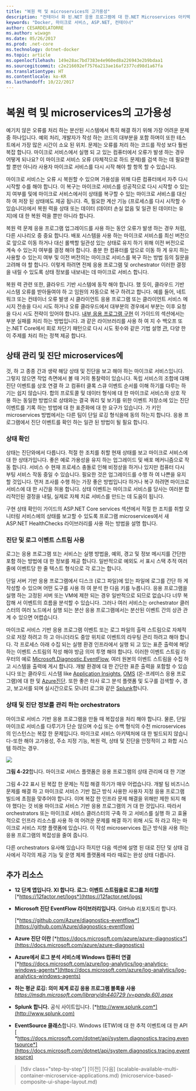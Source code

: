 ```yaml
---
title: "복원 력 및 microservices의 고가용성"
description: "컨테이너 화 된.NET 응용 프로그램에 대 한.NET Microservices 아키텍처 | 복원 력 및 microservices의 고가용성"
keywords: "Docker, 마이크로 서비스, ASP.NET, 컨테이너"
author: CESARDELATORRE
ms.author: wiwagn
ms.date: 05/26/2017
ms.prod: .net-core
ms.technology: dotnet-docker
ms.topic: article
ms.openlocfilehash: 149e28ac7bd7383e4e960ed8a226943e2b9bdaa1
ms.sourcegitcommit: c2e216692ef7576a213ae16af2377cd98d1a67fa
ms.translationtype: HT
ms.contentlocale: ko-KR
ms.lasthandoff: 10/22/2017
---
```

# <a name="resiliency-and-high-availability-in-microservices"></a>복원 력 및 microservices의 고가용성

예기치 않은 오류를 처리 하는 분산된 시스템에서 특히 해결 하기 위해 가장 어려운 문제 중 하나입니다. 예외 처리, 개발자가 작성 하는 코드의 대부분을 포함 하며이 또한 테스트에서 가장 많은 시간이 소요 된 위치. 문제는 오류를 처리 하는 코드를 작성 보다 훨씬 복잡 합니다. 마이크로 서비스에서 실행 되 고 있는 컴퓨터에서 오류가 발생 하는 경우 어떻게 되나요? 이 마이크로 서비스 오류 (자체적으로 하드 문제)를 검색 하는 데 필요한 할 뿐만 아니라 사용자 마이크로 서비스를 다시 시작 해야 할 항목 할 수 있습니다.

마이크로 서비스는 오류 시 복원할 수 있으며 가용성을 위해 다른 컴퓨터에서 자주 다시 시작할 수를 해야 합니다. 이 복구는 마이크로 서비스를 성공적으로 다시 시작할 수 있는지 여부를 및에 마이크로 서비스에서이 상태를 복구할 수 있는 마이크로 서비스를 대신 하 여 저장 된 상태에도 제공 됩니다. 즉, 필요한 계산 기능 (프로세스를 다시 시작할 수 있습니다)에서 복원 력을 상태 또는 데이터 (데이터 손실 없음 및 일관 된 데이터는 유지)에 대 한 복원 력을 뿐만 아니라 합니다.

복원 력 문제 응용 프로그램 업그레이드를 사용 하는 동안 오류가 발생 하는 경우 처럼, 다른 시나리오 중 중요 합니다. 배포 시스템을 사용 하는 마이크로 서비스를 최신 버전으로 앞으로 이동 하거나 대신 롤백할 일관성 있는 상태로 유지 하기 위해 이전 버전으로 계속 수 있는지 여부를 결정 해야 합니다. 충분 한 컴퓨터를 앞으로 이동 하 게 유지 하는 사용할 수 있는지 여부 및 이전 버전의는 마이크로 서비스를 복구 하는 방법 등의 질문을 고려해 야 할 합니다. 이렇게 하려면 전체 응용 프로그램 및 orchestrator 이러한 결정을 내릴 수 있도록 상태 정보를 내보내는 데 마이크로 서비스 합니다.

복원 력 관련 또한, 클라우드 기반 시스템에 동작 해야 합니다. 했 듯이, 클라우드 기반 시스템 오류를 받아들여야 하 고 임원의 자동으로 복구 하려고 합니다. 예를 들어, 네트워크 또는 컨테이너 오류 발생 시 클라이언트 응용 프로그램 또는 클라이언트 서비스 메시지 전송을 다시 시도 하거나 오류 클라우드에서 대부분의 경우에서 부분는 이후 요청을 다시 시도 전략이 있어야 합니다. [내부 응용 프로그램 구현](#implementing_resilient_apps) 이 가이드의 섹션에서는 부분 실패를 처리 하는 방법입니다. 과 같은 라이브러리를 사용 하 여 지 수 백오프 또는.NET Core에서 회로 차단기 패턴으로 다시 시도 횟수와 같은 기법 설명 [관](https://github.com/App-vNext/Polly), 다양 한이 주제를 처리 하는 정책 제공 합니다.

## <a name="health-management-and-diagnostics-in-microservices"></a>상태 관리 및 진단 microservices에

것, 하 고 종종 간과 생략 해당 상태 및 진단을 보고 해야 하는 마이크로 서비스입니다. 그렇지 않으면 작업 측면에서 볼 때 거의 통찰력이 있습니다. 독립 서비스의 조합에 대해 진단 이벤트를 상호 연결 하 고 컴퓨터 클록 스큐 이벤트 순서를 이해 하기를 다루는 하기는 쉽지 않습니다. 합의 프로토콜 및 데이터 형식에 대 한 마이크로 서비스와 상호 작용 하는 동일한 방법으로 상태와는 결국 쿼리 및 보기를 위한 이벤트 저장소에 있는 진단 이벤트를 기록 하는 방법에 대 한 표준화에 대 한 요구가 있습니다. 가 키인 microservices 방법에서는 다른 팀이 단일 로깅 형식을에 동의 하는지 합니다. 응용 프로그램에서 진단 이벤트를 확인 하는 일관 된 방법이 될 필요 합니다.

### <a name="health-checks"></a>상태 확인

상태는 진단와에서 다릅니다. 적절 한 조치를 취할 현재 상태를 보고 마이크로 서비스에 대 한 상태가입니다. 좋은 예로 가용성을 유지 하는 업그레이드 및 배포 메커니즘으로 작동 합니다. 서비스 수 현재 프로세스 충돌로 인해 비정상을 하거나 있지만 컴퓨터 다시 부팅 서비스 작동 중일 수 있습니다. 필요한 것은 업그레이드를 수행 하 여 나쁜을 유지할 것입니다. 먼저 조사를 수행 하는 가장 좋은 방법입니다 하거나 복구 하려면 마이크로 서비스에 대 한 시간을 허용 합니다. 상태 이벤트는 마이크로 서비스를 당사는 여러분 합리적인된 결정을 내릴, 실제로 자체 치료 서비스를 만드는 데 도움이 됩니다.

구현 상태 확인이 가이드의 ASP.NET Core services 섹션에서 적절 한 조치를 취할 모니터링 서비스에의 상태를 보고할 수 있도록 프로그램 microservices에서 새 ASP.NET HealthChecks 라이브러리를 사용 하는 방법을 설명 합니다.

### <a name="using-diagnostics-and-logs-event-streams"></a>진단 및 로그 이벤트 스트림 사용

로그는 응용 프로그램 또는 서비스는 실행 방법을, 예외, 경고 및 정보 메시지를 간단한 포함 하는 방법에 대 한 정보를 제공 합니다. 일반적으로 예외도 서 표시 스택 추적 여러 줄에 이벤트당 한 줄 텍스트 형식으로 각 로그는 합니다.

단일 서버 기반 응용 프로그램에서 디스크 (로그 파일)에 있는 파일에 로그를 간단 하 게 작성할 수 있으며 어떤 도구를 사용 하 여 분석 한 다음 키를 누릅니다. 응용 프로그램을 실행 하는 고정된 서버 또는 VM에 제한 되는 경우 일반적으로 되므로 없습니다 너무 복잡해 서 이벤트의 흐름을 분석할 수 있습니다. 그러나 여러 서비스는 orchestrator 클러스터의 여러 노드에서 실행 되는 분산 응용 프로그램에서는 분산된 이벤트 간의 상관 관계 수 있으면 어렵습니다.

마이크로 서비스 기반 응용 프로그램 이벤트 또는 로그 파일의 출력 스트림으로 자체적으로 저장 하려고 하 고 아니더라도 중앙 위치로 이벤트의 라우팅 관리 하려고 해야 합니다. 각 프로세스 아래 수집 되는 실행 환경 인프라에서 실행 되 고 있는 표준 출력에 해당 하는 이벤트 스트림의 작성 해야 방금 의미 투명 해야 합니다. 이러한 이벤트 스트림 라우터의 예로 [Microsoft.Diagnostic.EventFlow](https://github.com/Azure/diagnostics-eventflow), 여러 원본의 이벤트 스트림을 수집 하 고 시스템을 출력에 게시 합니다. 개발 환경에 대 한 간단한 표준 출력을 포함할 수 있습니다 또는 클라우드 시스템 like [Application Insights](https://azure.microsoft.com/services/application-insights/), [OMS](https://github.com/Azure/diagnostics-eventflow#oms-operations-management-suite) (온-프레미스 응용 프로그램)에 대 한 및 [Azure진단](https://docs.microsoft.com/azure/monitoring-and-diagnostics/azure-diagnostics). 또한 좋은 타사 로그 분석 플랫폼 및 도구를 검색할 수, 경고, 보고서를 되며 실시간으로도 모니터 로그와 같은 [Splunk](http://www.splunk.com/goto/Splunk_Log_Management?ac=ga_usa_log_analysis_phrase_Mar17&_kk=logs%20analysis&gclid=CNzkzIrex9MCFYGHfgodW5YOtA)합니다.

### <a name="orchestrators-managing-health-and-diagnostics-information"></a>상태 및 진단 정보를 관리 하는 orchestrators

마이크로 서비스 기반 응용 프로그램을 만들 때 복잡성을 처리 해야 합니다. 물론, 단일 마이크로 서비스를 다루기가 단순 않으며 수십 또는 수백 형식의 수천 microservices의 인스턴스는 복잡 한 문제입니다. 마이크로 서비스 아키텍처에 대 한 빌드되지 않습니다-또한 해야 고가용성, 주소 지정 기능, 복원 력, 상태 및 진단을 안정적이 고 화합 시스템 하려는 경우.

![](./media/image22.png)

**그림 4-22**합니다. 마이크로 서비스 플랫폼은 응용 프로그램의 상태 관리에 대 한 기본

그림 4-22 표시 된 복잡 한 문제는 직접 해결 하기가 매우 어렵습니다. 개발 팀 비즈니스 문제를 해결 하 고 마이크로 서비스 기반 접근 방식 사용한 사용자 지정 응용 프로그램 빌드에 초점을 맞추어야 합니다. 이며 복잡 한 인프라 문제 해결을 위해만 제한 되지 해야 했다는 것 비용 마이크로 서비스 기반 응용 프로그램의 거 대 한 것입니다. 따라서 orchestrators 또는 마이크로 서비스 클러스터의 구축 하 고 서비스를 실행 하 고 효율적으로 인프라 리소스를 사용 하 여 어려운 문제를 해결 하기 위해 시도 하 라고 하는 마이크로 서비스 지향 플랫폼에 있습니다. 이 작성 microservices 접근 방식을 사용 하는 응용 프로그램의 복잡성을 줄여 줍니다.

다른 orchestrators 유사해 있습니다 하지만 다음 섹션에 설명 된 대로 진단 및 상태 검사에서 각각의 제공 기능 및 운영 체제 플랫폼에 따라 때로는 완성 상태 다릅니다.

## <a name="additional-resources"></a>추가 리소스

-   **12 단계 앱입니다. XI 합니다. 로그: 이벤트 스트림을로 로그를 처리할**
    [*https://12factor.net/logs*](https://12factor.net/logs)

-   **Microsoft 진단 EventFlow 라이브러리입니다.** GitHub 리포지토리 합니다.

    [*https://github.com/Azure/diagnostics-eventflow*](https://github.com/Azure/diagnostics-eventflow)

-   **Azure 진단 이란**
    [*https://docs.microsoft.com/azure/azure-diagnostics*](https://docs.microsoft.com/azure/azure-diagnostics)

-   **Azure에서 로그 분석 서비스에 Windows 컴퓨터 연결**
    [*https://docs.microsoft.com/azure/log-analytics/log-analytics-windows-agents*](https://docs.microsoft.com/azure/log-analytics/log-analytics-windows-agents)

-   **하는 평균 로깅: 의미 체계 로깅 응용 프로그램 블록을 사용**
    [*https://msdn.microsoft.com/library/dn440729 (v=pandp.60).aspx*](https://msdn.microsoft.com/library/dn440729(v=pandp.60).aspx)

-   **Splunk 합니다.** 공식 사이트입니다.
    [*http://www.splunk.com*](http://www.splunk.com)

-   **EventSource 클래스**합니다. Windows (ETW)에 대 한 추적 이벤트에 대 한 API [ *https://docs.microsoft.com/dotnet/api/system.diagnostics.tracing.eventsource*](https://docs.microsoft.com/dotnet/api/system.diagnostics.tracing.eventsource)




>[!div class="step-by-step"]
[이전] [다음] (scalable-available-multi-container-microservice-applications.md) (microservice-based-composite-ui-shape-layout.md)
